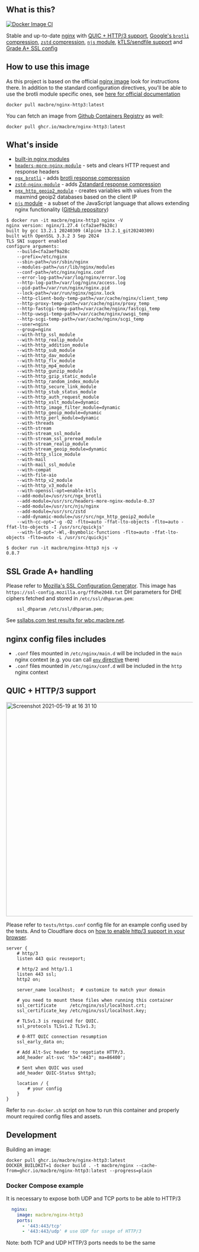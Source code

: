 ## What is this?
[![Docker Image CI](https://github.com/macbre/docker-nginx-http3/actions/workflows/dockerimage.yml/badge.svg)](https://github.com/macbre/docker-nginx-http3/actions/workflows/dockerimage.yml)

Stable and up-to-date [nginx](https://nginx.org/en/CHANGES) with [QUIC + HTTP/3 support](https://nginx.org/en/docs/http/ngx_http_v3_module.html), [Google's `brotli` compression](https://github.com/google/ngx_brotli), [`zstd` compression](https://github.com/tokers/zstd-nginx-module), [`njs` module](https://nginx.org/en/docs/njs/), [kTLS/sendfile support](https://delthas.fr/blog/2023/kernel-tls/) and [Grade A+ SSL config](https://ssl-config.mozilla.org/)

## How to use this image
As this project is based on the official [nginx image](https://hub.docker.com/_/nginx/) look for instructions there. In addition to the standard configuration directives, you'll be able to use the brotli module specific ones, see [here for official documentation](https://github.com/google/ngx_brotli#configuration-directives)

```
docker pull macbre/nginx-http3:latest
```

You can fetch an image from [Github Containers Registry](https://github.com/macbre/docker-nginx-brotli/pkgs/container/nginx-http3) as well:

```
docker pull ghcr.io/macbre/nginx-http3:latest
```

## What's inside

* [built-in nginx modules](https://nginx.org/en/docs/)
* [`headers-more-nginx-module`](https://github.com/openresty/headers-more-nginx-module#readme) - sets and clears HTTP request and response headers
* [`ngx_brotli`](https://github.com/google/ngx_brotli#configuration-directives) - adds [brotli response compression](https://datatracker.ietf.org/doc/html/rfc7932)
* [`zstd-nginx-module`](https://github.com/tokers/zstd-nginx-module#directives) - adds [Zstandard response compression](https://datatracker.ietf.org/doc/html/rfc8878)
* [`ngx_http_geoip2_module`](https://github.com/leev/ngx_http_geoip2_module#download-maxmind-geolite2-database-optional) - creates variables with values from the maxmind geoip2 databases based on the client IP
* [`njs` module](https://nginx.org/en/docs/njs/) - a subset of the JavaScript language that allows extending nginx functionality ([GitHub repository](https://github.com/nginx/njs))

```
$ docker run -it macbre/nginx-http3 nginx -V
nginx version: nginx/1.27.4 (cfa2aef9a28c)
built by gcc 13.2.1 20240309 (Alpine 13.2.1_git20240309) 
built with OpenSSL 3.3.2 3 Sep 2024
TLS SNI support enabled
configure arguments: 
	--build=cfa2aef9a28c
	--prefix=/etc/nginx 
	--sbin-path=/usr/sbin/nginx 
	--modules-path=/usr/lib/nginx/modules 
	--conf-path=/etc/nginx/nginx.conf 
	--error-log-path=/var/log/nginx/error.log 
	--http-log-path=/var/log/nginx/access.log 
	--pid-path=/var/run/nginx/nginx.pid 
	--lock-path=/var/run/nginx/nginx.lock 
	--http-client-body-temp-path=/var/cache/nginx/client_temp 
	--http-proxy-temp-path=/var/cache/nginx/proxy_temp 
	--http-fastcgi-temp-path=/var/cache/nginx/fastcgi_temp 
	--http-uwsgi-temp-path=/var/cache/nginx/uwsgi_temp 
	--http-scgi-temp-path=/var/cache/nginx/scgi_temp 
	--user=nginx 
	--group=nginx 
	--with-http_ssl_module 
	--with-http_realip_module 
	--with-http_addition_module 
	--with-http_sub_module 
	--with-http_dav_module 
	--with-http_flv_module 
	--with-http_mp4_module 
	--with-http_gunzip_module 
	--with-http_gzip_static_module 
	--with-http_random_index_module 
	--with-http_secure_link_module 
	--with-http_stub_status_module 
	--with-http_auth_request_module 
	--with-http_xslt_module=dynamic 
	--with-http_image_filter_module=dynamic 
	--with-http_geoip_module=dynamic 
	--with-http_perl_module=dynamic 
	--with-threads 
	--with-stream 
	--with-stream_ssl_module 
	--with-stream_ssl_preread_module 
	--with-stream_realip_module 
	--with-stream_geoip_module=dynamic 
	--with-http_slice_module 
	--with-mail 
	--with-mail_ssl_module 
	--with-compat 
	--with-file-aio 
	--with-http_v2_module 
	--with-http_v3_module
	--with-openssl-opt=enable-ktls
	--add-module=/usr/src/ngx_brotli 
	--add-module=/usr/src/headers-more-nginx-module-0.37 
	--add-module=/usr/src/njs/nginx 
	--add-module=/usr/src/zstd
	--add-dynamic-module=/usr/src/ngx_http_geoip2_module
	--with-cc-opt='-g -O2 -flto=auto -ffat-lto-objects -flto=auto -ffat-lto-objects -I /usr/src/quickjs'
	--with-ld-opt='-Wl,-Bsymbolic-functions -flto=auto -ffat-lto-objects -flto=auto -L /usr/src/quickjs'

$ docker run -it macbre/nginx-http3 njs -v
0.8.7
```

## SSL Grade A+ handling

Please refer to [Mozilla's SSL Configuration Generator](https://ssl-config.mozilla.org/). This image has `https://ssl-config.mozilla.org/ffdhe2048.txt` DH parameters for DHE ciphers fetched and stored in `/etc/ssl/dhparam.pem`:

```
    ssl_dhparam /etc/ssl/dhparam.pem;
```

See [ssllabs.com test results for wbc.macbre.net](https://www.ssllabs.com/ssltest/analyze.html?d=wbc.macbre.net).

## nginx config files includes

* `.conf` files mounted in `/etc/nginx/main.d` will be included in the `main` nginx context (e.g. you can call [`env` directive](http://nginx.org/en/docs/ngx_core_module.html#env) there)
* `.conf` files mounted in `/etc/nginx/conf.d` will be included in the `http` nginx context

## QUIC + HTTP/3 support

<img width="577" alt="Screenshot 2021-05-19 at 16 31 10" src="https://user-images.githubusercontent.com/1929317/118840921-baf7d300-b8bf-11eb-8c0f-e57d573a28ce.png">

Please refer to `tests/https.conf` config file for an example config used by the tests. And to Cloudflare docs on [how to enable http/3 support in your browser](https://developers.cloudflare.com/http3/firefox).

```
server {
    # http/3
    listen 443 quic reuseport;

    # http/2 and http/1.1
    listen 443 ssl;
    http2 on;

    server_name localhost;  # customize to match your domain

    # you need to mount these files when running this container
    ssl_certificate     /etc/nginx/ssl/localhost.crt;
    ssl_certificate_key /etc/nginx/ssl/localhost.key;

    # TLSv1.3 is required for QUIC.
    ssl_protocols TLSv1.2 TLSv1.3;

    # 0-RTT QUIC connection resumption
    ssl_early_data on;

    # Add Alt-Svc header to negotiate HTTP/3.
    add_header alt-svc 'h3=":443"; ma=86400';

    # Sent when QUIC was used
    add_header QUIC-Status $http3;

    location / {
        # your config
    }
}
```

Refer to `run-docker.sh` script on how to run this container and properly mount required config files and assets.

## Development

Building an image:

```
docker pull ghcr.io/macbre/nginx-http3:latest
DOCKER_BUILDKIT=1 docker build . -t macbre/nginx --cache-from=ghcr.io/macbre/nginx-http3:latest --progress=plain
```

### Docker Compose example

It is necessary to expose both UDP and TCP ports to be able to HTTP/3

```yaml
  nginx:
    image: macbre/nginx-http3
    ports:
      - '443:443/tcp'
      - '443:443/udp' # use UDP for usage of HTTP/3
```

Note: both TCP and UDP HTTP/3 ports needs to be the same
